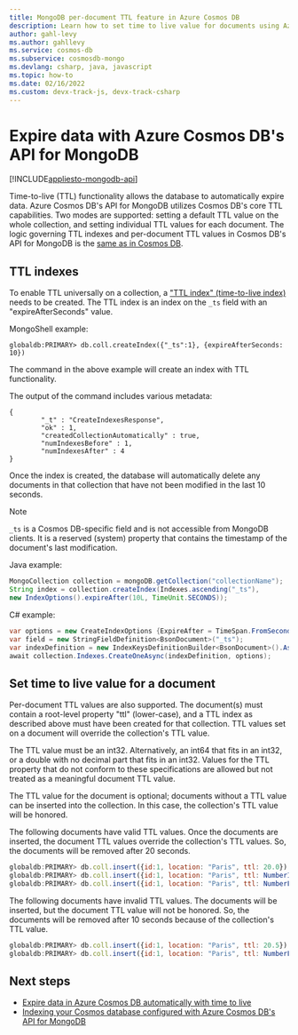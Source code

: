 ```yaml
---
title: MongoDB per-document TTL feature in Azure Cosmos DB
description: Learn how to set time to live value for documents using Azure Cosmos DB's API for MongoDB, to automatically purge them from the system after a period of time.
author: gahl-levy
ms.author: gahllevy
ms.service: cosmos-db
ms.subservice: cosmosdb-mongo
ms.devlang: csharp, java, javascript
ms.topic: how-to
ms.date: 02/16/2022
ms.custom: devx-track-js, devx-track-csharp
---
```

# Expire data with Azure Cosmos DB's API for MongoDB
[!INCLUDE[appliesto-mongodb-api](../includes/appliesto-mongodb-api.md)]

Time-to-live (TTL) functionality allows the database to automatically expire data. Azure Cosmos DB's API for MongoDB utilizes Cosmos DB's core TTL capabilities. Two modes are supported: setting a default TTL value on the whole collection, and setting individual TTL values for each document. The logic governing TTL indexes and per-document TTL values in Cosmos DB's API for MongoDB is the [same as in Cosmos DB](mongodb-indexing.md).

## TTL indexes
To enable TTL universally on a collection, a ["TTL index" (time-to-live index)](mongodb-indexing.md) needs to be created. The TTL index is an index on the `_ts` field with an "expireAfterSeconds" value.

MongoShell example:

```
globaldb:PRIMARY> db.coll.createIndex({"_ts":1}, {expireAfterSeconds: 10})
```
The command in the above example will create an index with TTL functionality. 

The output of the command includes various metadata:

```output
{
        "_t" : "CreateIndexesResponse",
        "ok" : 1,
        "createdCollectionAutomatically" : true,
        "numIndexesBefore" : 1,
        "numIndexesAfter" : 4
}
```

 Once the index is created, the database will automatically delete any documents in that collection that have not been modified in the last 10 seconds. 

> [!NOTE]
> `_ts` is a Cosmos DB-specific field and is not accessible from MongoDB clients. It is a reserved (system) property that contains the timestamp of the document's last modification.

Java example:

```java
MongoCollection collection = mongoDB.getCollection("collectionName");
String index = collection.createIndex(Indexes.ascending("_ts"),
new IndexOptions().expireAfter(10L, TimeUnit.SECONDS));
```

C# example: 

```csharp
var options = new CreateIndexOptions {ExpireAfter = TimeSpan.FromSeconds(10)}; 
var field = new StringFieldDefinition<BsonDocument>("_ts"); 
var indexDefinition = new IndexKeysDefinitionBuilder<BsonDocument>().Ascending(field); 
await collection.Indexes.CreateOneAsync(indexDefinition, options); 
``` 

## Set time to live value for a document 
Per-document TTL values are also supported. The document(s) must contain a root-level property "ttl" (lower-case), and a TTL index as described above must have been created for that collection. TTL values set on a document will override the collection's TTL value.

The TTL value must be an int32. Alternatively, an int64 that fits in an int32, or a double with no decimal part that fits in an int32. Values for the TTL property that do not conform to these specifications are allowed but not treated as a meaningful document TTL value.

The TTL value for the document is optional; documents without a TTL value can be inserted into the collection.  In this case, the collection's TTL value will be honored. 

The following documents have valid TTL values. Once the documents are inserted, the document TTL values override the collection's TTL values. So, the documents will be removed after 20 seconds. 	

```JavaScript 
globaldb:PRIMARY> db.coll.insert({id:1, location: "Paris", ttl: 20.0}) 
globaldb:PRIMARY> db.coll.insert({id:1, location: "Paris", ttl: NumberInt(20)}) 
globaldb:PRIMARY> db.coll.insert({id:1, location: "Paris", ttl: NumberLong(20)}) 
```

The following documents have invalid TTL values. The documents will be inserted, but the document TTL value will not be honored. So, the documents will be removed after 10 seconds because of the collection's TTL value. 

```JavaScript 
globaldb:PRIMARY> db.coll.insert({id:1, location: "Paris", ttl: 20.5}) //TTL value contains non-zero decimal part. 
globaldb:PRIMARY> db.coll.insert({id:1, location: "Paris", ttl: NumberLong(2147483649)}) //TTL value is greater than Int32.MaxValue (2,147,483,648). 
``` 

## Next steps
* [Expire data in Azure Cosmos DB automatically with time to live](../time-to-live.md)
* [Indexing your Cosmos database configured with Azure Cosmos DB's API for MongoDB](../mongodb-indexing.md)
